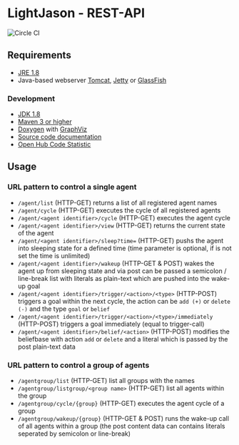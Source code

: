 # LightJason - REST-API

![Circle CI](https://circleci.com/gh/LightJason/REST.svg?style=shield)


## Requirements

* [JRE 1.8](http://www.java.com/)
* Java-based webserver [Tomcat](http://tomcat.apache.org/), [Jetty](http://www.eclipse.org/jetty/) or [GlassFish](https://glassfish.java.net/)

### Development

* [JDK 1.8](http://www.oracle.com/technetwork/java/javase/downloads/)
* [Maven 3 or higher](http://maven.apache.org/)
* [Doxygen](http://www.doxygen.org/) with [GraphViz](http://www.graphviz.org/)
* [Source code documentation](http://lightjason.github.io/REST/)
* [Open Hub Code Statistic](https://www.openhub.net/p/LightJason-REST)


## Usage

### URL pattern to control a single agent

* ```/agent/list``` (HTTP-GET) returns a list of all registered agent names
* ```/agent/cycle``` (HTTP-GET) executes the cycle of all registered agents
* ```/agent/<agent identifier>/cycle``` (HTTP-GET) executes the agent cycle
* ```/agent/<agent identifier>/view``` (HTTP-GET) returns the current state of the agent
* ```/agent/<agent identifier>/sleep?time=``` (HTTP-GET) pushs the agent into sleeping state for a defined time (time parameter is optional, if is not set the time is unlimited)
* ```/agent/<agent identifier>/wakeup``` (HTTP-GET & POST) wakes the agent up from sleeping state and via post can be passed a semicolon / line-break list with literals as plain-text which are pushed into the wake-up goal
* ```/agent/<agent identifier>/trigger/<action>/<type>``` (HTTP-POST) triggers a goal within the next cycle, the action can be ```add (+)``` or ```delete (-)``` and the type ```goal``` or ```belief```
* ```/agent/<agent identifier>/trigger/<action>/<type>/immediately``` (HTTP-POST) triggers a goal immediately (equal to trigger-call)
* ```/agent/<agent identifier>/belief/<action>``` (HTTP-POST) modifies the beliefbase with action ```add``` or ```delete``` and a literal which is passed by the post plain-text data

### URL pattern to control a group of agents

* ```/agentgroup/list``` (HTTP-GET)  list all groups with the names
* ```/agentgroup/listgroup/<group name>``` (HTTP-GET) list all agents within the group
* ```/agentgroup/cycle/{group}``` (HTTP-GET) executes the agent cycle of a group
* ```/agentgroup/wakeup/{group}``` (HTTP-GET & POST) runs the wake-up call of all agents within a group (the post content data can contains literals seperated by semicolon or line-break)
